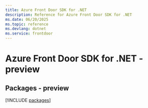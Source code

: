 ```yaml
---
title: Azure Front Door SDK for .NET
description: Reference for Azure Front Door SDK for .NET
ms.date: 06/20/2025
ms.topic: reference
ms.devlang: dotnet
ms.service: frontdoor
---
```

# Azure Front Door SDK for .NET - preview
## Packages - preview
[!INCLUDE [packages](front-door-index.md)]